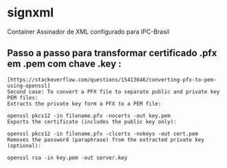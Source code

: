 # signxml
Container Assinador de XML configurado para IPC-Brasil


## Passo a passo para transformar certificado .pfx em .pem com chave .key :
```
[https://stackoverflow.com/questions/15413646/converting-pfx-to-pem-using-openssl]
Second case: To convert a PFX file to separate public and private key PEM files:
Extracts the private key form a PFX to a PEM file:

openssl pkcs12 -in filename.pfx -nocerts -out key.pem
Exports the certificate (includes the public key only):

openssl pkcs12 -in filename.pfx -clcerts -nokeys -out cert.pem
Removes the password (paraphrase) from the extracted private key (optional):

openssl rsa -in key.pem -out server.key
```
